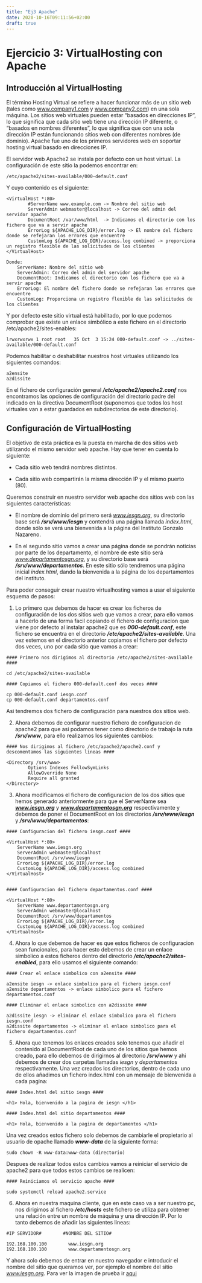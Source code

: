 ```yaml
---
title: "Ej3 Apache"
date: 2020-10-16T09:11:56+02:00
draft: true
---
```


# Ejercicio 3: VirtualHosting con Apache

## Introducción al VirtualHosting

El término Hosting Virtual se refiere a hacer funcionar más de un sitio web (tales como www.company1.com y www.company2.com) en una sola máquina. Los sitios web virtuales pueden estar “basados en direcciones IP”, lo que significa que cada sitio web tiene una dirección IP diferente, o “basados en nombres diferentes”, lo que significa que con una sola dirección IP están funcionando sitios web con diferentes nombres (de dominio). Apache fue uno de los primeros servidores web en soportar hosting virtual basado en direcciones IP.

El servidor web Apache2 se instala por defecto con un host virtual. La configuración de este sitio la podemos encontrar en:

```shell
/etc/apache2/sites-available/000-default.conf
```

Y cuyo contenido es el siguiente:

```shell
<VirtualHost *:80>
        #ServerName www.example.com	-> Nombre del sitio web
        ServerAdmin webmaster@localhost -> Correo del admin del servidor apache
        DocumentRoot /var/www/html	-> Indicamos el directorio con los fichero que va a servir apache
        ErrorLog ${APACHE_LOG_DIR}/error.log -> El nombre del fichero donde se refejaran los errores que encuentre
        CustomLog ${APACHE_LOG_DIR}/access.log combined	-> proporciona un registro flexible de las solicitudes de los clientes
</VirtualHost>

Donde:
    ServerName: Nombre del sitio web
    ServerAdmin: Correo del admin del servidor apache
    DocumentRoot: Indicamos el directorio con los fichero que va a servir apache
    ErrorLog: El nombre del fichero donde se refejaran los errores que encuentre
    CustomLog: Proporciona un registro flexible de las solicitudes de los clientes
```

Y por defecto este sitio virtual está habilitado, por lo que podemos comprobar que existe un enlace simbólico a este fichero en el directorio /etc/apache2/sites-enables:

```shell
lrwxrwxrwx 1 root root   35 Oct  3 15:24 000-default.conf -> ../sites-available/000-default.conf
```

Podemos habilitar o deshabilitar nuestros host virtuales utilizando los siguientes comandos:

```shell
a2ensite
a2dissite
```

En el fichero de configuración general ***/etc/apache2/apache2.conf*** nos encontramos las opciones de configuración del directorio padre del indicado en la directiva DocumentRoot (suponemos que todos los host virtuales van a estar guardados en subdirectorios de este directorio).

## Configuración de VirtualHosting

El objetivo de esta práctica es la puesta en marcha de dos sitios web utilizando el mismo servidor web apache. Hay que tener en cuenta lo siguiente:

* Cada sitio web tendrá nombres distintos.

* Cada sitio web compartirán la misma dirección IP y el mismo puerto (80).

Queremos construir en nuestro servidor web apache dos sitios web con las siguientes características:

* El nombre de dominio del primero será *www.iesgn.org*, su directorio base será ***/srv/www/iesgn*** y contendrá una página llamada *index.html*, donde sólo se verá una bienvenida a la página del Instituto Gonzalo Nazareno.

* En el segundo sitio vamos a crear una página donde se pondrán noticias por parte de los departamento, el nombre de este sitio será *www.departamentosgn.org*, y su directorio base será ***/srv/www/departamentos***. En este sitio sólo tendremos una página inicial *index.html*, dando la bienvenida a la página de los departamentos del instituto.

Para poder conseguir crear nuestro virtualhosting vamos a usar el siguiente esquema de pasos:

1. Lo primero que debemos de hacer es crear los ficheros de configuración de los dos sitios web que vamos a crear, para ello vamos a hacerlo de una forma facil copiando el fichero de configuracion que viene por defecto al instalar apache2 que es ***000-default.conf***, este fichero se encuentra en el directorio ***/etc/apache2/sites-available***. Una vez estemos en el directorio anterior copiamos el fichero por defecto dos veces, uno por cada sitio que vamos a crear:

```shell
#### Primero nos dirigimos al directorio /etc/apache2/sites-available ####

cd /etc/apache2/sites-available

#### Copiamos el fichero 000-default.conf dos veces ####

cp 000-default.conf iesgn.conf
cp 000-default.conf departamentos.conf
```

Asi tendremos dos fichero de configuración para nuestros dos sitios web.

2. Ahora debemos de configurar nuestro fichero de configuracion de apache2 para que asi podamos tener como directorio de trabajo la ruta ***/srv/www***, para ello realizamos los siguientes cambios:

```shell
#### Nos dirigimos al fichero /etc/apache2/apache2.conf y descomentamos las siguientes lineas ####

<Directory /srv/www>
        Options Indexes FollowSymLinks
        AllowOverride None
        Require all granted
</Directory>
```

3. Ahora modificamos el fichero de configuracion de los dos sitios que hemos generado anteriormente para que el ServerName sea ***www.iesgn.org*** y ***www.departamentosgn.org*** respectivamente y debemos de poner el DocumentRoot en los directorios ***/srv/www/iesgn*** y ***/srv/www/departamentos***:

```shell
#### Configuracion del fichero iesgn.conf ####

<VirtualHost *:80>
    ServerName www.iesgn.org
    ServerAdmin webmaster@localhost
    DocumentRoot /srv/www/iesgn
    ErrorLog ${APACHE_LOG_DIR}/error.log
    CustomLog ${APACHE_LOG_DIR}/access.log combined
</VirtualHost>


#### Configuracion del fichero departamentos.conf ####

<VirtualHost *:80>
    ServerName www.departamentosgn.org
    ServerAdmin webmaster@localhost
    DocumentRoot /srv/www/departamentos
    ErrorLog ${APACHE_LOG_DIR}/error.log
    CustomLog ${APACHE_LOG_DIR}/access.log combined
</VirtualHost>
```

4. Ahora lo que debemos de hacer es que estos ficheros de configuracion sean funcionales, para hacer esto debemos de crear un enlace simbolico a estos ficheros dentro del directorio ***/etc/apache2/sites-enabled***, para ello usamos el siguiente comando:

```shell
#### Crear el enlace simbolico con a2ensite ####

a2ensite iesgn -> enlace simbolico para el fichero iesgn.conf
a2ensite departamentos -> enlace simbolico para el fichero departamentos.conf

#### Eliminar el enlace simbolico con a2dissite ####

a2dissite iesgn -> eliminar el enlace simbolico para el fichero iesgn.conf
a2dissite departamentos -> eliminar el enlace simbolico para el fichero departamentos.conf
```

5. Ahora que tenemos los enlaces creados solo tenemos que añadir el contenido al DocumentRoot de cada uno de los sitios que hemos creado, para ello debemos de dirigirnos al directorio ***/srv/www*** y ahi debemos de crear dos carpetas llamadas *iesgn* y *departamentos* respectivamente. Una vez creados los directorios, dentro de cada uno de ellos añadimos un fichero index.html con un mensaje de bienvenida a cada pagina:

```shell
#### Index.html del sitio iesgn ####

<h1> Hola, bienvenido a la pagina de iesgn </h1>

#### Index.html del sitio departamentos ####

<h1> Hola, bienvenido a la pagina de departamentos </h1>
```

Una vez creados estos fichero solo debemos de cambiarle el propietario al usuario de opache llamado ***www-data*** de la siguiente forma:

```shell
sudo chown -R www-data:www-data (directorio)
```

Despues de realizar todos estos cambios vamos a reiniciar el servicio de apache2 para que todos estos cambios se realicen:

```shell
#### Reiniciamos el servicio apache ####

sudo systemctl reload apache2.service
```

6. Ahora en nuestra maquina cliente, que en este caso va a ser nuestro pc, nos dirigimos al fichero ***/etc/hosts*** este fichero se utiliza para obtener una relación entre un nombre de máquina y una dirección IP. Por lo tanto debemos de añadir las siguientes lineas:

```shell
#IP SERVIDOR#        #NOMBRE DEL SITIO#

192.168.100.100        www.iesgn.org 
192.168.100.100        www.departamentosgn.org
```

Y ahora solo debemos de entrar en nuestro navegador e introducir el nombre del sitio que queramos ver, por ejemplo el nombre del sitio *www.iesgn.org*. Para ver la imagen de prueba ir [aqui](https://github.com/FranJaviMN/elementos-grado/blob/main/Servicios/apache/captura-www.iesgn.png)